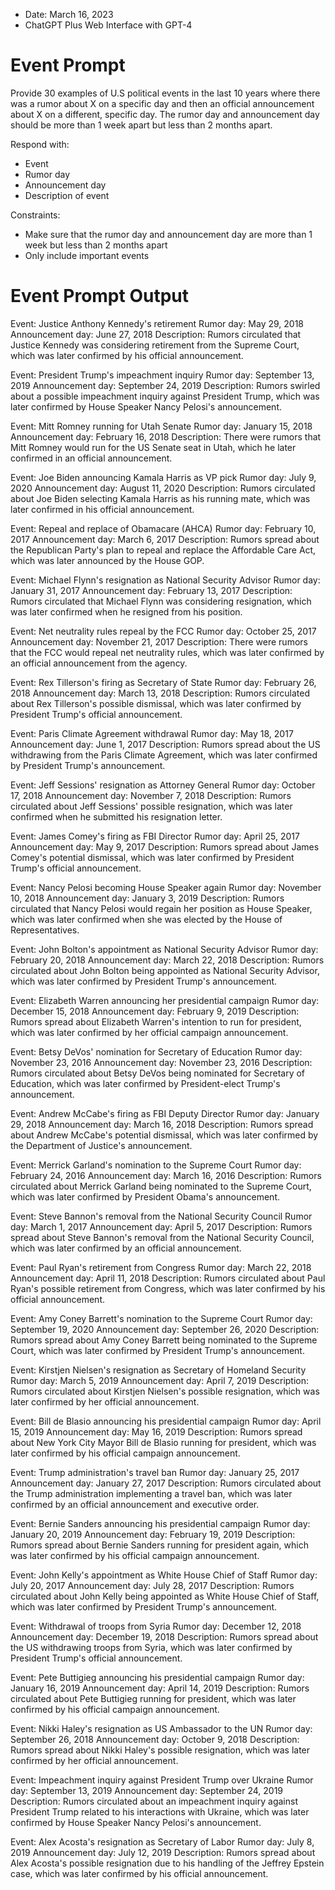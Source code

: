 - Date: March 16, 2023 
- ChatGPT Plus Web Interface with GPT-4

# Event Prompt 
Provide 30 examples of U.S political events in the last 10 years where there was a rumor about X on a specific day and then an official announcement about X on a different, specific day. The rumor day and announcement day should be more than 1 week apart but less than 2 months apart. 

Respond with:
- Event
- Rumor day 
- Announcement day
- Description of event

Constraints:
- Make sure that the rumor day and announcement day are more than 1 week but less than 2 months apart
- Only include important events

# Event Prompt Output 


Event: Justice Anthony Kennedy's retirement
Rumor day: May 29, 2018
Announcement day: June 27, 2018
Description: Rumors circulated that Justice Kennedy was considering retirement from the Supreme Court, which was later confirmed by his official announcement.


Event: President Trump's impeachment inquiry
Rumor day: September 13, 2019
Announcement day: September 24, 2019
Description: Rumors swirled about a possible impeachment inquiry against President Trump, which was later confirmed by House Speaker Nancy Pelosi's announcement.


Event: Mitt Romney running for Utah Senate
Rumor day: January 15, 2018
Announcement day: February 16, 2018
Description: There were rumors that Mitt Romney would run for the US Senate seat in Utah, which he later confirmed in an official announcement.


Event: Joe Biden announcing Kamala Harris as VP pick
Rumor day: July 9, 2020
Announcement day: August 11, 2020
Description: Rumors circulated about Joe Biden selecting Kamala Harris as his running mate, which was later confirmed in his official announcement.


Event: Repeal and replace of Obamacare (AHCA)
Rumor day: February 10, 2017
Announcement day: March 6, 2017
Description: Rumors spread about the Republican Party's plan to repeal and replace the Affordable Care Act, which was later announced by the House GOP.


Event: Michael Flynn's resignation as National Security Advisor
Rumor day: January 31, 2017
Announcement day: February 13, 2017
Description: Rumors circulated that Michael Flynn was considering resignation, which was later confirmed when he resigned from his position.


Event: Net neutrality rules repeal by the FCC
Rumor day: October 25, 2017
Announcement day: November 21, 2017
Description: There were rumors that the FCC would repeal net neutrality rules, which was later confirmed by an official announcement from the agency.


Event: Rex Tillerson's firing as Secretary of State
Rumor day: February 26, 2018
Announcement day: March 13, 2018
Description: Rumors circulated about Rex Tillerson's possible dismissal, which was later confirmed by President Trump's official announcement.


Event: Paris Climate Agreement withdrawal
Rumor day: May 18, 2017
Announcement day: June 1, 2017
Description: Rumors spread about the US withdrawing from the Paris Climate Agreement, which was later confirmed by President Trump's announcement.


Event: Jeff Sessions' resignation as Attorney General
Rumor day: October 17, 2018
Announcement day: November 7, 2018
Description: Rumors circulated about Jeff Sessions' possible resignation, which was later confirmed when he submitted his resignation letter.


Event: James Comey's firing as FBI Director
Rumor day: April 25, 2017
Announcement day: May 9, 2017
Description: Rumors spread about James Comey's potential dismissal, which was later confirmed by President Trump's official announcement.


Event: Nancy Pelosi becoming House Speaker again
Rumor day: November 10, 2018
Announcement day: January 3, 2019
Description: Rumors circulated that Nancy Pelosi would regain her position as House Speaker, which was later confirmed when she was elected by the House of Representatives.


Event: John Bolton's appointment as National Security Advisor
Rumor day: February 20, 2018
Announcement day: March 22, 2018
Description: Rumors circulated about John Bolton being appointed as National Security Advisor, which was later confirmed by President Trump's announcement.


Event: Elizabeth Warren announcing her presidential campaign
Rumor day: December 15, 2018
Announcement day: February 9, 2019
Description: Rumors spread about Elizabeth Warren's intention to run for president, which was later confirmed by her official campaign announcement.


Event: Betsy DeVos' nomination for Secretary of Education
Rumor day: November 23, 2016
Announcement day: November 23, 2016
Description: Rumors circulated about Betsy DeVos being nominated for Secretary of Education, which was later confirmed by President-elect Trump's announcement.


Event: Andrew McCabe's firing as FBI Deputy Director
Rumor day: January 29, 2018
Announcement day: March 16, 2018
Description: Rumors spread about Andrew McCabe's potential dismissal, which was later confirmed by the Department of Justice's announcement.


Event: Merrick Garland's nomination to the Supreme Court
Rumor day: February 24, 2016
Announcement day: March 16, 2016
Description: Rumors circulated about Merrick Garland being nominated to the Supreme Court, which was later confirmed by President Obama's announcement.


Event: Steve Bannon's removal from the National Security Council
Rumor day: March 1, 2017
Announcement day: April 5, 2017
Description: Rumors spread about Steve Bannon's removal from the National Security Council, which was later confirmed by an official announcement.


Event: Paul Ryan's retirement from Congress
Rumor day: March 22, 2018
Announcement day: April 11, 2018
Description: Rumors circulated about Paul Ryan's possible retirement from Congress, which was later confirmed by his official announcement.


Event: Amy Coney Barrett's nomination to the Supreme Court
Rumor day: September 19, 2020
Announcement day: September 26, 2020
Description: Rumors spread about Amy Coney Barrett being nominated to the Supreme Court, which was later confirmed by President Trump's announcement.


Event: Kirstjen Nielsen's resignation as Secretary of Homeland Security
Rumor day: March 5, 2019
Announcement day: April 7, 2019
Description: Rumors circulated about Kirstjen Nielsen's possible resignation, which was later confirmed by her official announcement.


Event: Bill de Blasio announcing his presidential campaign
Rumor day: April 15, 2019
Announcement day: May 16, 2019
Description: Rumors spread about New York City Mayor Bill de Blasio running for president, which was later confirmed by his official campaign announcement.


Event: Trump administration's travel ban
Rumor day: January 25, 2017
Announcement day: January 27, 2017
Description: Rumors circulated about the Trump administration implementing a travel ban, which was later confirmed by an official announcement and executive order.


Event: Bernie Sanders announcing his presidential campaign
Rumor day: January 20, 2019
Announcement day: February 19, 2019
Description: Rumors spread about Bernie Sanders running for president again, which was later confirmed by his official campaign announcement.


Event: John Kelly's appointment as White House Chief of Staff
Rumor day: July 20, 2017
Announcement day: July 28, 2017
Description: Rumors circulated about John Kelly being appointed as White House Chief of Staff, which was later confirmed by President Trump's announcement.


Event: Withdrawal of troops from Syria
Rumor day: December 12, 2018
Announcement day: December 19, 2018
Description: Rumors spread about the US withdrawing troops from Syria, which was later confirmed by President Trump's official announcement.


Event: Pete Buttigieg announcing his presidential campaign
Rumor day: January 16, 2019
Announcement day: April 14, 2019
Description: Rumors circulated about Pete Buttigieg running for president, which was later confirmed by his official campaign announcement.


Event: Nikki Haley's resignation as US Ambassador to the UN
Rumor day: September 26, 2018
Announcement day: October 9, 2018
Description: Rumors spread about Nikki Haley's possible resignation, which was later confirmed by her official announcement.


Event: Impeachment inquiry against President Trump over Ukraine
Rumor day: September 13, 2019
Announcement day: September 24, 2019
Description: Rumors circulated about an impeachment inquiry against President Trump related to his interactions with Ukraine, which was later confirmed by House Speaker Nancy Pelosi's announcement.


Event: Alex Acosta's resignation as Secretary of Labor
Rumor day: July 8, 2019
Announcement day: July 12, 2019
Description: Rumors spread about Alex Acosta's possible resignation due to his handling of the Jeffrey Epstein case, which was later confirmed by his official announcement.